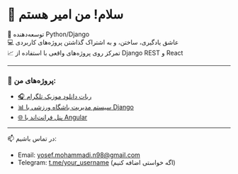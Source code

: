 # 👋 سلام! من امیر هستم

🎯 توسعه‌دهنده Python/Django  
💻 عاشق یادگیری، ساختن، و به اشتراک گذاشتن پروژه‌های کاربردی  
📈 تمرکز روی پروژه‌های واقعی با استفاده از Django REST و React

---

### 📌 پروژه‌های من:
- [🎧 ربات دانلود موزیک تلگرام](https://github.com/amir595/telegram-music-bot)
- [📊 سیستم مدیریت باشگاه ورزشی با Django](https://github.com/amir595/gym-management)
- [🌐 پنل فرانت‌اند با Angular](https://github.com/amir595/frontend)

---

📫 در تماس باشیم:
- Email: yosef.mohammadi.n98@gmail.com
- Telegram: [t.me/your_username](https://t.me/your_username) (اگه خواستی اضافه کنیم)

